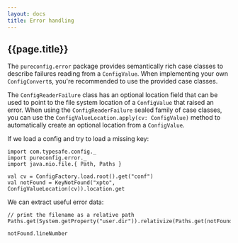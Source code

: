 ```yaml
---
layout: docs
title: Error handling
---
```

## {{page.title}}

The `pureconfig.error` package provides semantically rich case classes to
describe failures reading from a `ConfigValue`. When implementing your own
`ConfigConvert`s, you're recommended to use the provided case classes.

The `ConfigReaderFailure` class has an optional location field that can be used
to point to the file system location of a `ConfigValue` that raised an error.
When using the `ConfigReaderFailure` sealed family of case classes, you can use
the `ConfigValueLocation.apply(cv: ConfigValue)` method to automatically create
an optional location from a `ConfigValue`.

If we load a config and try to load a missing key:

```tut:silent
import com.typesafe.config._
import pureconfig.error._
import java.nio.file.{ Path, Paths }

val cv = ConfigFactory.load.root().get("conf")
val notFound = KeyNotFound("xpto", ConfigValueLocation(cv)).location.get
```

We can extract useful error data:
```tut:book
// print the filename as a relative path
Paths.get(System.getProperty("user.dir")).relativize(Paths.get(notFound.url.toURI))

notFound.lineNumber
```

